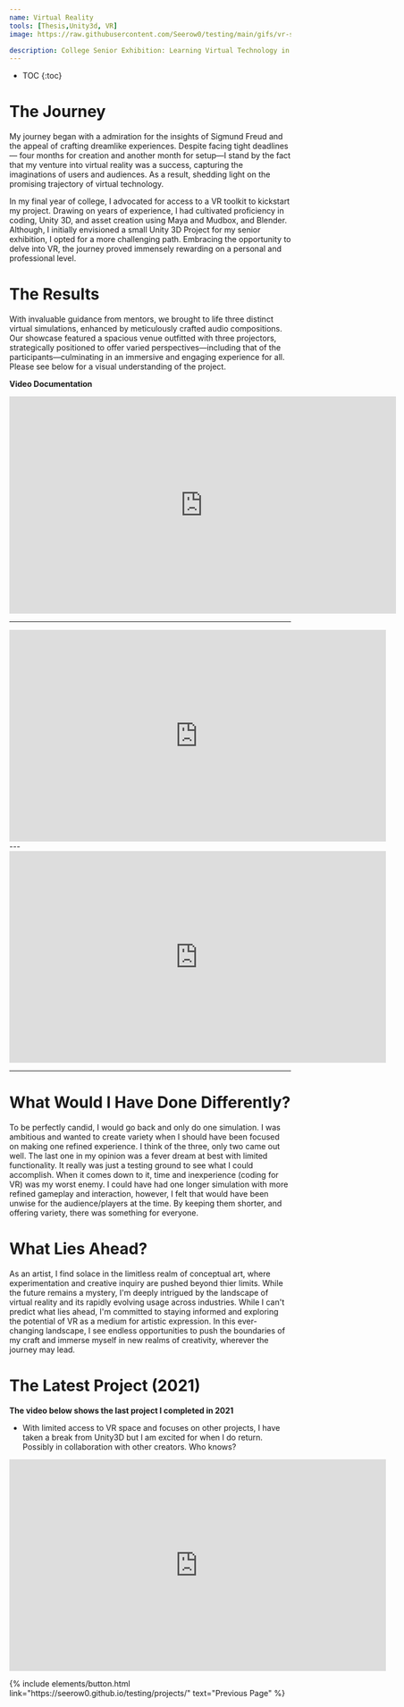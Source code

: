 ```yaml
---
name: Virtual Reality
tools: [Thesis,Unity3d, VR]
image: https://raw.githubusercontent.com/Seerow0/testing/main/gifs/vr-southpark.gif

description: College Senior Exhibition: Learning Virtual Technology in under 5 months, a series of virtual simulations that utilize the concepts and techniques I learned through college. 
---
```


<!-- to embed a video, first get the embed link from youtube and follow the formoat below, also edit this later to provide an exampple you lazybutt-->
* TOC
{:toc}

# The Journey

My journey began with a admiration for the insights of Sigmund Freud and the appeal of crafting dreamlike experiences. Despite facing tight deadlines— four months for creation and another month for setup—I stand by the fact that my venture into virtual reality was a success, capturing the imaginations of users and audiences. As a result, shedding light on the promising trajectory of virtual technology.

In my final year of college, I advocated for access to a VR toolkit to kickstart my project. Drawing on years of experience, I had cultivated proficiency in coding, Unity 3D, and asset creation using Maya and Mudbox, and Blender. Although, I initially envisioned a small Unity 3D Project for my senior exhibition, I opted for a more challenging path. Embracing the opportunity to delve into VR, the journey proved immensely rewarding on a personal and professional level.

# The Results

With invaluable guidance from mentors, we brought to life three distinct virtual simulations, enhanced by meticulously crafted audio compositions. Our showcase featured a spacious venue outfitted with three projectors, strategically positioned to offer varied perspectives—including that of the participants—culminating in an immersive and engaging experience for all. Please see below for a visual understanding of the project.

**Video Documentation**
<iframe width="692" height="389" src="https://www.youtube.com/embed/79Wa_o1m5ZE" title="vr space documentation" frameborder="0" allow="accelerometer; autoplay; clipboard-write; encrypted-media; gyroscope; picture-in-picture; web-share" referrerpolicy="strict-origin-when-cross-origin" allowfullscreen></iframe>

---
<iframe width="674" height="379" src="https://www.youtube.com/embed/Ac_CNHVmIQM?list=PLFYm4Qhfx-M1fSadbFODVUIeKXIPQRpPH" title="Sequence 1" frameborder="0" allow="accelerometer; autoplay; clipboard-write; encrypted-media; gyroscope; picture-in-picture; web-share" referrerpolicy="strict-origin-when-cross-origin" allowfullscreen></iframe>
---
<iframe width="674" height="379" src="https://www.youtube.com/embed/S18DIzDl-dk?list=PLFYm4Qhfx-M1fSadbFODVUIeKXIPQRpPH" title="Sequence 2" frameborder="0" allow="accelerometer; autoplay; clipboard-write; encrypted-media; gyroscope; picture-in-picture; web-share" referrerpolicy="strict-origin-when-cross-origin" allowfullscreen></iframe>

---
# What Would I Have Done Differently?
To be perfectly candid, I would go back and only do one simulation. I was ambitious and wanted to create variety when I should have been focused on making one refined experience. I think of the three, only two came out well. The last one in my opinion was a fever dream at best with limited functionality. It really was just a testing ground to see what I could accomplish. When it comes down to it, time and inexperience (coding for VR) was my worst enemy. I could have had one longer simulation with more refined gameplay and interaction, however, I felt that would have been unwise for the audience/players at the time. By keeping them shorter, and offering variety, there was something for everyone. 

# What Lies Ahead?
As an artist, I find solace in the limitless realm of conceptual art, where experimentation and creative inquiry are pushed beyond thier limits. While the future remains a mystery, I'm deeply intrigued by the landscape of virtual reality and its rapidly evolving usage across industries. While I can't predict what lies ahead, I'm committed to staying informed and exploring the potential of VR as a medium for artistic expression. In this ever-changing landscape, I see endless opportunities to push the boundaries of my craft and immerse myself in new realms of creativity, wherever the journey may lead.

# The Latest Project (2021)
**The video below shows the last project I completed in 2021**
- With limited access to VR space and focuses on other projects, I have taken a break from Unity3D but I am excited for when I do return. Possibly in collaboration with other creators. Who knows?

<iframe width="674" height="379" src="https://www.youtube.com/embed/MoJH7ynzV3I?list=PLFYm4Qhfx-M1fSadbFODVUIeKXIPQRpPH" title="Working on now" frameborder="0" allow="accelerometer; autoplay; clipboard-write; encrypted-media; gyroscope; picture-in-picture; web-share" referrerpolicy="strict-origin-when-cross-origin" allowfullscreen></iframe>

<p class="text-center">
{% include elements/button.html link="https://seerow0.github.io/testing/projects/" text="Previous Page" %}
</p>
